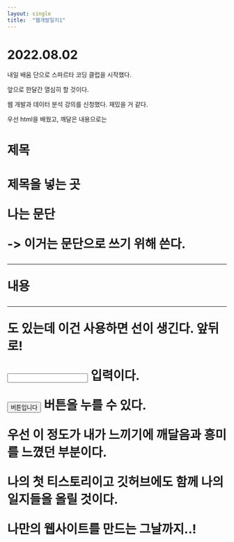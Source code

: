 ```yaml
---
layout: single
title:  "웹개발일지1"
---
```


# 2022.08.02



내일 배움 단으로 스파르타 코딩 클럽을 시작했다.

앞으로 한달간 열심히 할 것이다.

웹 개발과 데이터 분석 강의를 신청했다. 재밌을 거 같다.

 

우선 html을 배웠고, 깨달은 내용으로는

 

<h1> 제목 <h1> 제목을 넣는 곳

 

<p> 나는 문단 </p> -> 이거는 문단으로 쓰기 위해 쓴다. 

 

<hr> 내용 <hr> 도 있는데 이건 사용하면 선이 생긴다. 앞뒤로!

 

<input type="text" /> 입력이다.

 

<button> 버튼입니다 </button>  버튼을 누를 수 있다.

 

우선 이 정도가 내가 느끼기에 깨달음과 흥미를 느꼈던 부분이다.

나의 첫 티스토리이고 깃허브에도 함께 나의 일지들을 올릴 것이다.

나만의 웹사이트를 만드는 그날까지..!
